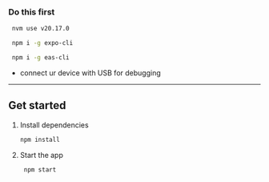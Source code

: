

### Do this first
   ```bash
    nvm use v20.17.0
   ```
   ```bash
    npm i -g expo-cli
   ```
   ```bash
    npm i -g eas-cli
   ```

   - connect ur device with USB for debugging

---

## Get started

1. Install dependencies

   ```bash
   npm install
   ```

2. Start the app

   ```bash
    npm start
   ```
